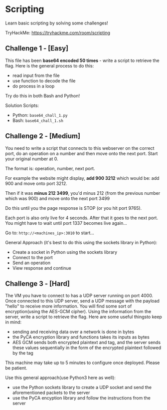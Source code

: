 # Scripting 

Learn basic scripting by solving some challenges!

TryHackMe: https://tryhackme.com/room/scripting

## Challenge 1 - [Easy]

This file has been **base64 encoded 50 times** - write a script to retrieve the flag. Here is the general process to do this:

* read input from the file
* use function to decode the file
* do process in a loop

Try do this in both Bash and Python!

Solution Scripts: 

* Python: `base64_chall_1.py`
* Bash: `base64_chall_1.sh`


## Challenge 2 - [Medium]

You need to write a script that connects to this webserver on the correct port, do an operation on a number and then move onto the next port. Start your original number at 0.

The format is: operation, number, next port.

For example the website might display, **add 900 3212** which would be: add 900 and move onto port 3212.

Then if it was **minus 212 3499**, you'd minus 212 (from the previous number which was 900) and move onto the next port 3499

Do this until you the page response is STOP (or you hit port 9765).

Each port is also only live for 4 seconds. After that it goes to the next port. You might have to wait until port 1337 becomes live again...

Go to: `http://<machines_ip>:3010` to start...

General Approach (it's best to do this using the sockets library in Python):

* Create a socket in Python using the sockets library
* Connect to the port 
* Send an operation
* View response and continue

## Challenge 3 - [Hard]

The VM you have to connect to has a UDP server running on port 4000. Once connected to this UDP server, send a UDP message with the payload "hello" to receive more information. You will find some sort of encryption(using the AES-GCM cipher). Using the information from the server, write a script to retrieve the flag. Here are some useful thingsto keep in mind:

* sending and receiving data over a network is done in bytes
* the PyCA encryption library and functions takes its inputs as bytes
* AES GCM sends both encrypted plaintext and tag, and the server sends these values sequentially in the form of the encrypted plaintext followed by the tag

This machine may take up to 5 minutes to configure once deployed. Please be patient. 

Use this general approach(use Python3 here as well):

* use the Python sockets library to create a UDP socket and send the aforementioned packets to the server
* use the PyCA encyption library and follow the instructions from the server